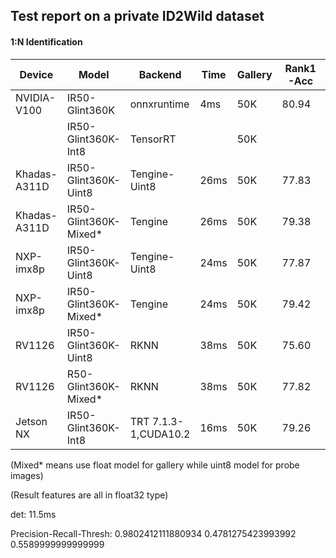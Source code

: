 ## Test report on a private ID2Wild dataset

#### 1:N Identification

| Device       | Model                 | Backend              | Time | Gallery | Rank1-Acc | TAR@FAR<=e-3 |
| ------------ | --------------------- | -------------------- | ---- | ------- | --------- | ------------ |
| NVIDIA-V100  | IR50-Glint360K        | onnxruntime          | 4ms  | 50K     | 80.94     | 30.77        |
|              | IR50-Glint360K-Int8   | TensorRT             |      | 50K     |           |              |
| Khadas-A311D | IR50-Glint360K-Uint8  | Tengine-Uint8        | 26ms | 50K     | 77.83     | 26.58        |
| Khadas-A311D | IR50-Glint360K-Mixed* | Tengine              | 26ms | 50K     | 79.38     | 28.59        |
| NXP-imx8p    | IR50-Glint360K-Uint8  | Tengine-Uint8        | 24ms | 50K     | 77.87     | 26.80        |
| NXP-imx8p    | IR50-Glint360K-Mixed* | Tengine              | 24ms | 50K     | 79.42     | 28.39        |
| RV1126       | IR50-Glint360K-Uint8  | RKNN                 | 38ms | 50K     | 75.60     | 24.23        |
| RV1126       | R50-Glint360K-Mixed*  | RKNN                 | 38ms | 50K     | 77.82     | 26.30        |
| Jetson NX    | IR50-Glint360K-Int8   | TRT 7.1.3-1,CUDA10.2 | 16ms | 50K     | 79.26     | 31.07        |

(Mixed* means use float model for gallery while uint8 model for probe images)

(Result features are all in float32 type)



det: 11.5ms

Precision-Recall-Thresh: 0.9802412111880934 0.4781275423993992 0.5589999999999999

